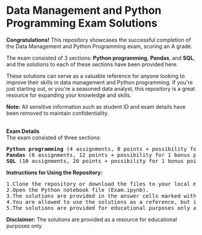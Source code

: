 <h1>Data Management and Python Programming Exam Solutions </h1>

<b>Congratulations!</b> This repository showcases the successful completion of the Data Management and Python Programming exam, scoring an A grade.

The exam consisted of 3 sections: <b>Python programming</b>, <b>Pandas</b>, and <b>SQL</b>, and the solutions to each of these sections have been provided here.

These solutions can serve as a valuable reference for anyone looking to improve their skills in data management and Python programming. If you're just starting out, or you're a seasoned data analyst, this repository is a great resource for expanding your knowledge and skills.

<b>Note:</b> All sensitive information such as student ID and exam details have been removed to maintain confidentiality.

<br>
<b>Exam Details</b></br>
The exam consisted of three sections:
<pre>
<b>Python programming</b> (4 assignments, 8 points + possibility for 1 bonus point) 
<b>Pandas</b> (6 assignments, 12 points + possibility for 1 bonus point) 
<b>SQL</b> (10 assignments, 20 points + possibility for 1 bonus point) 
</pre>

<b>Instructions for Using the Repository:</b>
<pre>
1.Clone the repository or download the files to your local machine.
2.Open the Python notebook file (Exam.ipynb).
3.The solutions are provided in the answer cells marked with "ANSWER CELL" on the first line. Do not remove these markings.
4.You are allowed to use the solutions as a reference, but it is recommended to try solving the problems on your own first.
5.The solutions are provided for educational purposes only and should not be used to cheat or plagiarize in any way.
</pre>

<b>Disclaimer:</b>
The solutions are provided as a resource for educational purposes only.
